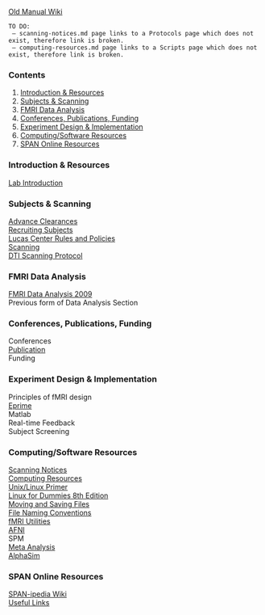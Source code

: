 [Old Manual Wiki](https://web.stanford.edu/group/spanlab/cgi-bin/wiki/index.php?title=Lab_Manual)

```
TO DO:
 – scanning-notices.md page links to a Protocols page which does not exist, therefore link is broken.
 – computing-resources.md page links to a Scripts page which does not exist, therefore link is broken.
```

### Contents
1. [Introduction & Resources](#introduction)
2. [Subjects & Scanning](#subjects-scanning)
3. [FMRI Data Analysis](#data-analysis)
4. [Conferences, Publications, Funding](#conf-pub-fund)
5. [Experiment Design & Implementation](#exp-design)
6. [Computing/Software Resources](#computing/software)
7. [SPAN Online Resources](#online-resources)

<a name="introduction"></a>
### Introduction & Resources
[Lab Introduction](introduction-and-resources/lab-introduction.md)

<a name="subjects-scanning"></a>
### Subjects & Scanning
[Advance Clearances](subjects-and-scanning/advance-clearances.md)\
[Recruiting Subjects](subjects-and-scanning/recruiting-subjects.md)\
[Lucas Center Rules and Policies](subjects-and-scanning/lucas-center-rules-policies.md)\
[Scanning](subjects-and-scanning/scanning.md)\
[DTI Scanning Protocol](subjects-and-scanning/dti-scanning-protocol.md)

<a name="data-analysis"></a>
### FMRI Data Analysis
[FMRI Data Analysis 2009](fmri-data-analysis/fmri-data-analysis-2009.md)\
Previous form of Data Analysis Section

<a name="conf-pub-fund"></a>
### Conferences, Publications, Funding
Conferences\
[Publication](conferences-publications-funding/publication.md)\
Funding

<a name="exp-design"></a>
### Experiment Design & Implementation
Principles of fMRI design\
[Eprime](fmri-data-analysis/general-program-guides/eprime.md)\
Matlab\
Real-time Feedback\
Subject Screening

<a name="computing/software"></a>
### Computing/Software Resources
[Scanning Notices](computing-software-resources/scanning-notices.md)\
[Computing Resources](computing-software-resources/computing-resources.md)\
[Unix/Linux Primer](computing-software-resources/unix-linux-primer.md)\
[Linux for Dummies 8th Edition](computing-software-resources/linux-for-dummies.md)\
[Moving and Saving Files](computing-software-resources/moving-and-saving-files.md)\
[File Naming Conventions](computing-software-resources/file-naming-conventions.md)\
[fMRI Utilities](computing-software-resources/fmri-utilities.md)\
[AFNI](computing-software-resources/afni.md)\
SPM\
[Meta Analysis](computing-software-resources/meta-analysis.md)\
[AlphaSim](computing-software-resources/alphasim.md)

<a name="online-resources"></a>
### SPAN Online Resources
[SPAN-ipedia Wiki](span-online-resources/spanipedia.md)\
[Useful Links](span-online-resources/useful-links.md)
